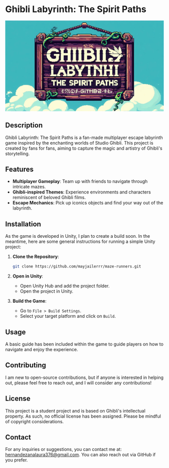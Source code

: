 # Ghibli Labyrinth: The Spirit Paths
![Ghibli Labyrinth: The Spirit Paths Logo](./Picture.jpeg)

## Description
Ghibli Labyrinth: The Spirit Paths is a fan-made multiplayer escape labyrinth game inspired by the enchanting worlds of Studio Ghibli. This project is created by fans for fans, aiming to capture the magic and artistry of Ghibli's storytelling.

## Features
- **Multiplayer Gameplay**: Team up with friends to navigate through intricate mazes.
- **Ghibli-inspired Themes**: Experience environments and characters reminiscent of beloved Ghibli films.
- **Escape Mechanics**: Pick up iconics objects and find your way out of the labyrinth.

## Installation
As the game is developed in Unity, I plan to create a build soon. In the meantime, here are some general instructions for running a simple Unity project:

1. **Clone the Repository**:
   ```bash
   git clone https://github.com/mayjailerrr/maze-runners.git
   ```
   
2. **Open in Unity**:
   - Open Unity Hub and add the project folder.
   - Open the project in Unity.

3. **Build the Game**:
   - Go to `File > Build Settings`.
   - Select your target platform and click on `Build`.

## Usage
A basic guide has been included within the game to guide players on how to navigate and enjoy the experience.

## Contributing
I am new to open-source contributions, but if anyone is interested in helping out, please feel free to reach out, and I will consider any contributions!

## License
This project is a student project and is based on Ghibli's intellectual property. As such, no official license has been assigned. Please be mindful of copyright considerations.

## Contact
For any inquiries or suggestions, you can contact me at: [hernandezanalaura376@gmail.com](mailto:hernandezanalaura376@gmail.com). You can also reach out via GitHub if you prefer.

